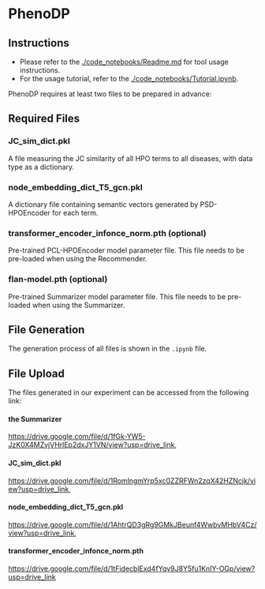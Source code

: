 # PhenoDP

## Instructions

- Please refer to the [./code_notebooks/Readme.md](./code_notebooks/Readme.md) for tool usage instructions.
- For the usage tutorial, refer to the [./code_notebooks/Tutorial.ipynb](./code_notebooks/Tutorial.ipynb).

PhenoDP requires at least two files to be prepared in advance:

## Required Files

### JC_sim_dict.pkl

A file measuring the JC similarity of all HPO terms to all diseases, with data type as a dictionary.

### node_embedding_dict_T5_gcn.pkl

A dictionary file containing semantic vectors generated by PSD-HPOEncoder for each term.

### transformer_encoder_infonce_norm.pth (optional)

Pre-trained PCL-HPOEncoder model parameter file. This file needs to be pre-loaded when using the Recommender.

### flan-model.pth (optional)
Pre-trained Summarizer model parameter file. This file needs to be pre-loaded when using the Summarizer.

## File Generation

The generation process of all files is shown in the `.ipynb` file.

## File Upload

The files generated in our experiment can be accessed from the following link:

#### the Summarizer
https://drive.google.com/file/d/1fGk-YW5-JzK0X4MZvjVHrlEp2dxJY1VN/view?usp=drive_link, 
####  JC_sim_dict.pkl
https://drive.google.com/file/d/1RomlngmYrp5xc0ZZRFWn2zqX42HZNcjk/view?usp=drive_link, 
#### node_embedding_dict_T5_gcn.pkl
https://drive.google.com/file/d/1AhtrQD3gRg9GMkJBeunf4WwbvMHbV4Cz/view?usp=drive_link, 
#### transformer_encoder_infonce_norm.pth
https://drive.google.com/file/d/1tFidecblExd4fYqv9J8Y5fu1KnIY-OGp/view?usp=drive_link
